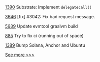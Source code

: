 
[1390](https://github.com/hyperledger/solang/pull/1390) Substrate: Implement `delegatecall()`

[3646](https://github.com/hyperledger/iroha/pull/3646) [fix] #3042: Fix bad request message.

[5639](https://github.com/hyperledger/besu/pull/5639) Update evmtool graalvm build

[885](https://github.com/hyperledger/aries-vcx/pull/885) Try to fix ci (running out of space)

[1389](https://github.com/hyperledger/solang/pull/1389) Bump Solana, Anchor and Ubuntu


[See more >>>](https://start-here.hyperledger.org/pull-requests)
